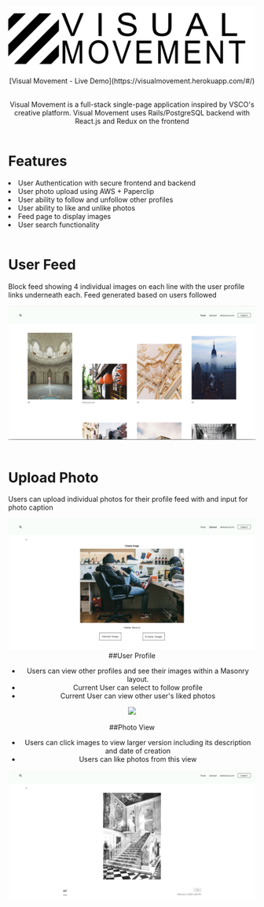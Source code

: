 <div align="center">
  <img src="./app/assets/images/logo.png"
</div>

<div>
[Visual Movement - Live Demo](https://visualmovement.herokuapp.com/#/)
<br>
<br>

Visual Movement is a full-stack single-page application inspired by VSCO's creative platform. Visual Movement uses Rails/PostgreSQL backend with React.js and Redux on the frontend
<br>
<br>

<div align="left">
  <h1 font-weight="bold">Features</h1>
    <li> User Authentication with secure frontend and backend </li>
    <li> User photo upload using AWS + Paperclip </li>
    <li> User ability to follow and unfollow other profiles </li>
    <li> User ability to like and unlike photos </li>
    <li> Feed page to display images </li>
    <li> User search functionality </li>
  <div>
<br>
    
<div>
  <h1>User Feed</h1>
    <p>
      Block feed showing 4 individual images on each line with the user profile links underneath each. Feed generated based on users followed
    </p>
    <div align="center">
      <img src="./app/assets/images/feedpage.png"
    </div>
</div>

<br>
<div>
  <h1>Upload Photo</h1>
    <p>
      Users can upload individual photos for their profile feed with and input for photo caption
    </p>
    <div align="center">
    <img src="./app/assets/images/uploadphoto.png"
</div>


<br>
##User Profile

- Users can view other profiles and see their images within a Masonry layout.
- Current User can select to follow profile
- Current User can view other user's liked photos
<div align="center">
  <img src="./app/assets/images/userprofile.png"
</div>

<br>

##Photo View
- Users can click images to view larger version including its description and date of creation
- Users can like photos from this view
<div align="center">
  <img src="./app/assets/images/singlephoto.png"
</div>
</div>

